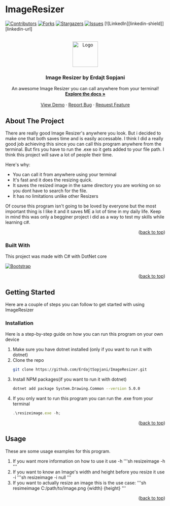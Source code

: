 # ImageResizer
<a name="readme-top"></a>


[![Contributors][contributors-shield]][contributors-url]
[![Forks][forks-shield]][forks-url]
[![Stargazers][stars-shield]][stars-url]
[![Issues][issues-shield]][issues-url]
[![LinkedIn][linkedin-shield]][linkedin-url]



<!-- PROJECT LOGO -->
<br />
<div align="center">
  <a href="https://github.com/ErdajtSopjani/ImageResizer">
    <img src="images/logo.png" alt="Logo" width="80" height="80">
  </a>

  <h3 align="center">Image Resizer by Erdajt Sopjani</h3>

  <p align="center">
    An awesome Image Resizer you can call anywhere from your terminal!
    <br />
    <a href="https://github.com/ErdajtSopjani/ImageResizer"><strong>Explore the docs »</strong></a>
    <br />
    <br />
    <a href="https://github.com/ErdajtSopjani/ImageResizer">View Demo</a>
    ·
    <a href="https://github.com/ErdajtSopjani/ImageResizer/issues">Report Bug</a>
    ·
    <a href="https://github.com/ErdajtSopjani/ImageResizer/issues">Request Feature</a>
  </p>
</div>


<!-- ABOUT THE PROJECT -->
## About The Project


There are really good Image Resizer's anywhere you look. But i decided to make one that both saves time and is easily accessable. I think I did a really good job achieving this since you can call this program anywhere from the terminal. But firs you have to run the .exe so it gets added to your file path. I think this project will save a lot of people their time.

Here's why:
* You can call it from anywhere using your terminal
* It's fast and it does the resizing quick.
* It saves the resized image in the same directory you are working on so you dont have to search for the file.
* It has no limitations unlike other Resizers

Of course this program isn't going to be loved by everyone but the most important thing is I like it and it saves ME a lot of time in my daily life.
Keep in mind this was only a begginer project i did as a way to test my skills while learning c#.

<p align="right">(<a href="#readme-top">back to top</a>)</p>



### Built With

This project was made with C# with DotNet core

[![Bootstrap][Bootstrap.com]][Bootstrap-url]

<p align="right">(<a href="#readme-top">back to top</a>)</p>



<!-- GETTING STARTED -->
## Getting Started

Here are a couple of steps you can follow to get started with using ImageResizer

### Installation

  Here is a step-by-step guide on how you can run this program on your own device

1. Make sure you have dotnet installed (only if you want to run it with dotnet)
2. Clone the repo
   ```sh
   git clone https://github.com/ErdajtSopjani/ImageResizer.git
   ```
3. Install NPM packages(if you want to run it with dotnet)
   ```sh
   dotnet add package System.Drawing.Common --version 5.0.0
   ```
4. If you only want to run this program you can run the .exe from your terminal
   ```js
   .\resizeimage.exe -h;
   ```

<p align="right">(<a href="#readme-top">back to top</a>)</p>



<!-- USAGE EXAMPLES -->
## Usage

These are some usage examples for this program.

1. If you want more information on how to use it use -h
  '''sh
  resizeimage -h
  '''
2. If you want to know an Image's width and height before you resize it use -i
  '''sh
  resizeimage -i null
  '''
3. If you want to actually resize an image this is the use case: 
  '''sh
  resimeimage C:/path/to/image.png {width} {height}
  '''

<p align="right">(<a href="#readme-top">back to top</a>)</p>




<!-- MARKDOWN LINKS & IMAGES -->
<!-- https://www.markdownguide.org/basic-syntax/#reference-style-links -->
[contributors-shield]: https://img.shields.io/github/contributors/ErdajtSopjani/ImageResizer?style=for-the-badge
[contributors-url]: https://github.com/ErdajtSopjani/ImageResizer/graphs/contributors
[forks-shield]: https://img.shields.io/github/forks/ErdajtSopjani/ImageResizer?style=for-the-badge
[forks-url]: https://github.com/ErdajtSopjani/ImageResizer/network/members
[stars-shield]: https://img.shields.io/github/stars/ErdajtSopjani/ImageResizer?style=for-the-badge
[stars-url]: https://github.com/ErdajtSopjani/ImageResizer/stargazers
[issues-shield]: https://img.shields.io/github/issues/ErdajtSopjani/ImageResizer?style=for-the-badge
[issues-url]: https://github.com/ErdajtSopjani/ImageResizer/issues
[Bootstrap.com]: https://img.shields.io/github/languages/top/ErdajtSopjani/ImageResizer?color=purple&style=for-the-badge
[Bootstrap-url]: https://dotnet.microsoft.com/en-us/download
